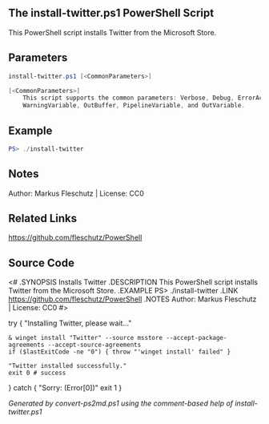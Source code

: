 ## The install-twitter.ps1 PowerShell Script

This PowerShell script installs Twitter from the Microsoft Store.

## Parameters
```powershell
install-twitter.ps1 [<CommonParameters>]

[<CommonParameters>]
    This script supports the common parameters: Verbose, Debug, ErrorAction, ErrorVariable, WarningAction, 
    WarningVariable, OutBuffer, PipelineVariable, and OutVariable.
```

## Example
```powershell
PS> ./install-twitter

```

## Notes
Author: Markus Fleschutz | License: CC0

## Related Links
https://github.com/fleschutz/PowerShell

## Source Code
<#
.SYNOPSIS
	Installs Twitter
.DESCRIPTION
	This PowerShell script installs Twitter from the Microsoft Store.
.EXAMPLE
	PS> ./install-twitter
.LINK
	https://github.com/fleschutz/PowerShell
.NOTES
	Author: Markus Fleschutz | License: CC0
#>

try {
	"Installing Twitter, please wait..."

	& winget install "Twitter" --source msstore --accept-package-agreements --accept-source-agreements
	if ($lastExitCode -ne "0") { throw "'winget install' failed" }

	"Twitter installed successfully."
	exit 0 # success
} catch {
	"Sorry: $($Error[0])"
	exit 1
}

*Generated by convert-ps2md.ps1 using the comment-based help of install-twitter.ps1*
